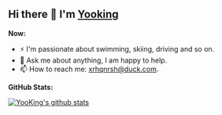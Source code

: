 ## Hi there 👋 I'm [Yooking](http://yooking.github.io/)

**Now:**

- ⚡ I'm passionate about swimming, skiing, driving and so on.
- 💬 Ask me about anything, I am happy to help.
- 📫 How to reach me: xrhqnrsh@duck.com.

**GitHub Stats:**  

<p>
  <a href="https://github.com/onimur/handle-path-oz">
    <img alt="YooKing's github stats" src="https://github-readme-stats.vercel.app/api?username=YooKing&show_icons=true&hide_border=true" />
  </a>

</p>
